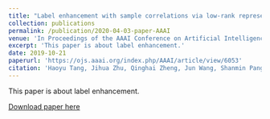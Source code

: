 ```yaml
---
title: "Label enhancement with sample correlations via low-rank representation"
collection: publications
permalink: /publication/2020-04-03-paper-AAAI
venue: 'In Proceedings of the AAAI Conference on Artificial Intelligence'
excerpt: 'This paper is about label enhancement.'
date: 2019-10-21
paperurl: 'https://ojs.aaai.org/index.php/AAAI/article/view/6053'
citation: 'Haoyu Tang, Jihua Zhu, Qinghai Zheng, Jun Wang, Shanmin Pang, Zhongyu Li. (2020). "Label enhancement with sample correlations via low-rank representation." <i>AAAI</i>. [CCF A]'
---
```

This paper is about label enhancement.

[Download paper here](https://ojs.aaai.org/index.php/AAAI/article/view/6053)
